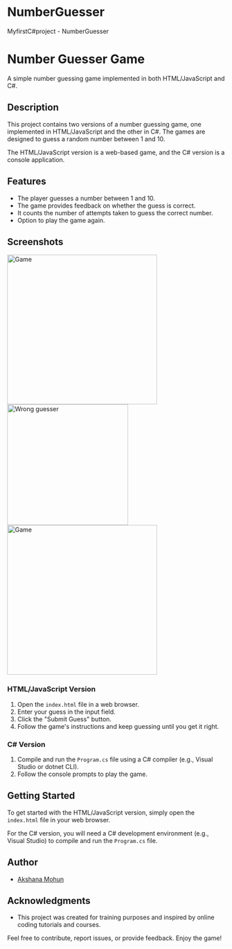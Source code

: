# NumberGuesser
MyfirstC#project - NumberGuesser

# Number Guesser Game

A simple number guessing game implemented in both HTML/JavaScript and C#.

## Description

This project contains two versions of a number guessing game, one implemented in HTML/JavaScript and the other in C#. The games are designed to guess a random number between 1 and 10.

The HTML/JavaScript version is a web-based game, and the C# version is a console application.

## Features

- The player guesses a number between 1 and 10.
- The game provides feedback on whether the guess is correct.
- It counts the number of attempts taken to guess the correct number.
- Option to play the game again.

## Screenshots
<img width="346" alt="Game" src="https://github.com/akshana1/NumberGuesser/assets/148309348/1f27a195-f1b0-4c74-ad3c-b5d770282a7c">
<img width="279" alt="Wrong guesser" src="https://github.com/akshana1/NumberGuesser/assets/148309348/c34a3958-3e65-4d3d-ba32-e78a7539f2a1">
<img width="346" alt="Game" src="https://github.com/akshana1/NumberGuesser/assets/148309348/3530b254-33a8-488b-8ef4-6c665be7df9c">


### HTML/JavaScript Version

1. Open the `index.html` file in a web browser.
2. Enter your guess in the input field.
3. Click the "Submit Guess" button.
4. Follow the game's instructions and keep guessing until you get it right.

### C# Version

1. Compile and run the `Program.cs` file using a C# compiler (e.g., Visual Studio or dotnet CLI).
2. Follow the console prompts to play the game.

## Getting Started

To get started with the HTML/JavaScript version, simply open the `index.html` file in your web browser.

For the C# version, you will need a C# development environment (e.g., Visual Studio) to compile and run the `Program.cs` file.

## Author

- [Akshana Mohun](https://github.com/akshana1)

## Acknowledgments

- This project was created for training purposes and inspired by online coding tutorials and courses.

Feel free to contribute, report issues, or provide feedback. Enjoy the game!

